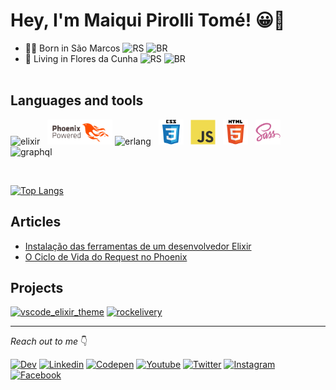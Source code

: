 # Hey, I'm Maiqui Pirolli Tomé!  😀👋
- 👶🏻 Born in São Marcos <img src="https://raw.githubusercontent.com/stevenrskelton/flag-icon/master/png/75/br/rio_grande_do_sul.png" alt="RS" width="16" height="11"/> <img src="https://raw.githubusercontent.com/stevenrskelton/flag-icon/master/png/16/country-4x3/br.png" alt="BR" width="16" height="11"/>
- 🏡 Living in Flores da Cunha <img src="https://raw.githubusercontent.com/stevenrskelton/flag-icon/master/png/75/br/rio_grande_do_sul.png" alt="RS" width="16" height="11"/> <img src="https://raw.githubusercontent.com/stevenrskelton/flag-icon/master/png/16/country-4x3/br.png" alt="BR" width="16" height="11"/>
<br /><br />

## Languages and tools

<img alt="elixir" height="40" src="https://elixir-lang.org/images/logo/logo.png"> &nbsp;
<img alt="phoenix" height="40" src="https://github.com/phoenixframework/media/blob/master/badges/poweredby-phoenix-badge1-02.png">
<img alt="erlang" height="40" src="https://www.erlang.org/img/erlang.png"> &nbsp;
<img alt="css3" height="40" src="https://raw.githubusercontent.com/devicons/devicon/master/icons/css3/css3-original-wordmark.svg"> &nbsp;
<img alt="javascript" height="40" src="https://raw.githubusercontent.com/devicons/devicon/master/icons/javascript/javascript-original.svg"> &nbsp;
<img alt="html5" height="40" src="https://raw.githubusercontent.com/devicons/devicon/master/icons/html5/html5-original-wordmark.svg"> &nbsp;
<img alt="sass" height="40" src="https://raw.githubusercontent.com/devicons/devicon/master/icons/sass/sass-original.svg"> &nbsp;
<img alt="graphql" height="40" src="https://graphql.org/img/logo.svg"> &nbsp;

<br />

[![Top Langs](https://github-readme-stats.vercel.app/api/top-langs/?username=maiquitome&langs_count=20&theme=radical)](https://github-readme-stats.vercel.app/api/top-langs/?username=maiquitome&langs_count=20&theme=radical)

## Articles
- [Instalação das ferramentas de um desenvolvedor Elixir](https://dev.to/maiquitome/instalacao-das-ferramentas-de-um-desenvolvedor-elixir-1bjm)
- [O Ciclo de Vida do Request no Phoenix](https://dev.to/maiquitome/o-ciclo-de-vida-do-request-no-phoenix-53e7)

## Projects

[![vscode_elixir_theme](https://github-readme-stats.vercel.app/api/pin/?username=maiquitome&repo=vscode_elixir_theme&theme=radical)](https://github.com/maiquitome/vscode_elixir_theme)
[![rockelivery](https://github-readme-stats.vercel.app/api/pin/?username=maiquitome&repo=rockelivery_api&theme=radical)](https://github.com/maiquitome/rockelivery_api)
<hr>

*Reach out to me* 👇

[![Dev](https://img.shields.io/badge/DEV-000000?style=flat-square&logo=dev.to&logoColor=white "Dev")](https://dev.to/maiquitome)
[![Linkedin](https://img.shields.io/badge/LinkedIn-0A66C2.svg?&style=flat-square&logo=linkedin&logoColor=white "Linkedin")](https://www.linkedin.com/in/maiquitome)
[![Codepen](https://img.shields.io/badge/Codepen-000000?style=flat-square&logo=codepen&logoColor=white "Codepen")](https://codepen.io/maiquitome)
[![Youtube](https://img.shields.io/badge/YouTube-FF0000?style=flat-square&logo=youtube&logoColor=white "Youtube")](https://www.youtube.com/channel/UCoXn0XyxLsKpIE5px0UNuEw)
[![Twitter](https://img.shields.io/badge/Twitter-1DA1F2?&style=flat-square&logo=twitter&logoColor=white "Twitter")](https://twitter.com/MaiquiTome)
[![Instagram](https://img.shields.io/badge/Instagram-D8226B.svg?&style=flat-square&logo=instagram&logoColor=white "Instagram")](https://www.instagram.com/maiquitome)
[![Facebook](https://img.shields.io/badge/Facebook-0674E7.svg?&style=flat-square&logo=facebook&logoColor=white "Facebook")](https://www.facebook.com/maiquitome)
